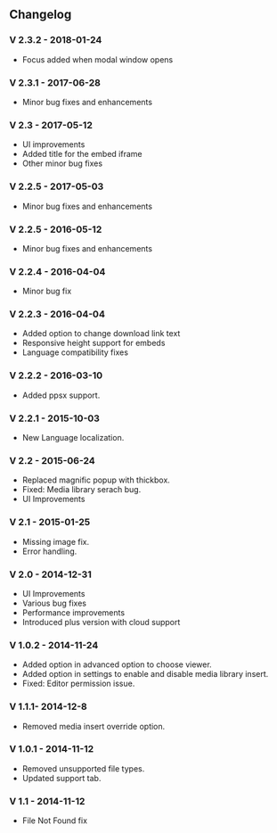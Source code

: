 ## Changelog

### V 2.3.2 - 2018-01-24
* Focus added when modal window opens

### V 2.3.1 - 2017-06-28
* Minor bug fixes and enhancements

### V 2.3 - 2017-05-12
* UI improvements
* Added title for the embed iframe
* Other minor bug fixes

### V 2.2.5 - 2017-05-03
* Minor bug fixes and enhancements

### V 2.2.5 - 2016-05-12
* Minor bug fixes and enhancements

### V 2.2.4 - 2016-04-04
* Minor bug fix

### V 2.2.3 - 2016-04-04
* Added option to change download link text
* Responsive height support for embeds
* Language compatibility fixes

### V 2.2.2 - 2016-03-10
* Added ppsx support.

### V 2.2.1 - 2015-10-03
* New Language localization.

### V 2.2 - 2015-06-24
* Replaced magnific popup with thickbox.
* Fixed: Media library serach bug. 
* UI Improvements

### V 2.1 - 2015-01-25
* Missing image fix.
* Error handling.

### V 2.0 - 2014-12-31
* UI Improvements
* Various bug fixes
* Performance improvements
* Introduced plus version with cloud support

### V 1.0.2 - 2014-11-24
* Added option in advanced option to choose viewer.
* Added option in settings to enable and disable media library insert.
* Fixed: Editor permission issue.

### V 1.1.1- 2014-12-8
* Removed media insert override option.

### V 1.0.1 - 2014-11-12
* Removed unsupported file types.
* Updated support tab.

### V 1.1 - 2014-11-12
* File Not Found fix